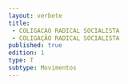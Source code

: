 ```yaml
---
layout: verbete
title:
 - COLIGACAO RADICAL SOCIALISTA
 - COLIGAÇÃO RADICAL SOCIALISTA
published: true
edition: 1  
type: T
subtype: Movimentos
---
```



